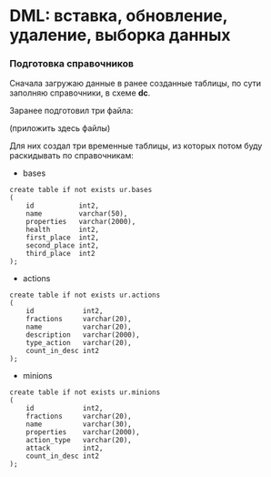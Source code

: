 # DML: вставка, обновление, удаление, выборка данных 

### Подготовка справочников
Сначала загружаю данные в ранее созданные таблицы, по сути заполняю справочники, в схеме **dc**.

Заранее подготовил три файла: 

(приложить здесь файлы)

Для них создал три временные таблицы, из которых потом буду раскидывать по справочникам:
- bases
```
create table if not exists ur.bases
(
    id           int2,
    name         varchar(50),
    properties   varchar(2000),
    health       int2,
    first_place  int2,
    second_place int2,
    third_place  int2
);
```
- actions
```
create table if not exists ur.actions
(
    id            int2,
    fractions     varchar(20),
    name          varchar(20),
    description   varchar(2000),
    type_action   varchar(20),
    count_in_desc int2
);
```
- minions
```
create table if not exists ur.minions
(
    id            int2,
    fractions     varchar(20),
    name          varchar(30),
    properties    varchar(2000),
    action_type   varchar(20),
    attack        int2,
    count_in_desc int2
);
```